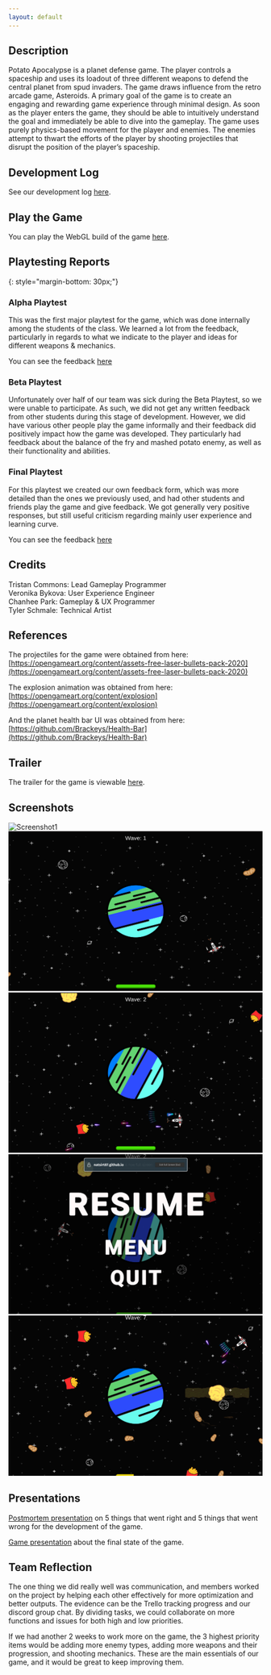 ```yaml
---
layout: default
---
```


## Description

Potato Apocalypse is a planet defense game.  The player controls a spaceship and uses its loadout of three different weapons to defend the central planet from spud invaders.  The game draws influence from the retro arcade game, Asteroids. A primary goal of the game is to create an engaging and rewarding game experience through minimal design. As soon as the player enters the game, they should be able to intuitively understand the goal and immediately be able to dive into the gameplay. The game uses purely physics-based movement for the player and enemies.  The enemies attempt to thwart the efforts of the player by shooting projectiles that disrupt the position of the player’s spaceship.

## Development Log

See our development log [here](https://docs.google.com/document/d/1GEB7BiOh5lS0t1kEvrnT2R8fK6_4fInmvcdHYVlo9mA/edit#).

## Play the Game

You can play the WebGL build of the game [here](./WebGLBuild/).

## Playtesting Reports
{: style="margin-bottom: 30px;"}
 
### Alpha Playtest

This was the first major playtest for the game, which was done internally among the students of the class.
We learned a lot from the feedback, particularly in regards to what we indicate to the player and ideas for
different weapons & mechanics.

You can see the feedback [here](https://docs.google.com/spreadsheets/d/1YVBqzZxRjvYiNQWiMAaje7TyktS5JAWrjsr7MSEKiqU/edit?usp=sharing)

### Beta Playtest

Unfortunately over half of our team was sick during the Beta Playtest, so we were unable to participate.
As such, we did not get any written feedback from other students during this stage of development. However,
we did have various other people play the game informally and their feedback did positively impact how the
game was developed. They particularly had feedback about the balance of the fry and mashed potato enemy, as well
as their functionality and abilities.

### Final Playtest

For this playtest we created our own feedback form, which was more detailed than the ones we previously used, and
had other students and friends play the game and give feedback. We got generally very positive responses, but still
useful criticism regarding mainly user experience and learning curve.

You can see the feedback [here](https://docs.google.com/spreadsheets/d/1kWh5rJiiwMC_oAEnVyfWDxV6LI8DdMAW-fSZhrrOEaQ/edit?usp=sharing)

## Credits

Tristan Commons: Lead Gameplay Programmer\
Veronika Bykova: User Experience Engineer\
Chanhee Park: Gameplay & UX Programmer\
Tyler Schmale: Technical Artist

## References

The projectiles for the game were obtained from here: [https://opengameart.org/content/assets-free-laser-bullets-pack-2020](https://opengameart.org/content/assets-free-laser-bullets-pack-2020)

The explosion animation was obtained from here: [https://opengameart.org/content/explosion](https://opengameart.org/content/explosion)

And the planet health bar UI was obtained from here: [https://github.com/Brackeys/Health-Bar](https://github.com/Brackeys/Health-Bar)

## Trailer

The trailer for the game is viewable [here](https://www.youtube.com/watch?v=CPCiABQx5fg).

## Screenshots

![Screenshot1](./screenshots/GameScreenshot1.png)
![Screenshot2](./screenshots/GameScreenshot2.png)
![Screenshot3](./screenshots/GameScreenshot3.png)
![Screenshot4](./screenshots/GameScreenshot4.png)
![Screenshot5](./screenshots/GameScreenshot5.png)

## Presentations

[Postmortem presentation](https://docs.google.com/presentation/d/1VbSDAsKMKrT0-l_bResdxrQv563ND4krjcJn4XjW-qA/edit?usp=sharing) on 5 things that went right and 5 things that went wrong for the development of the game.

[Game presentation](https://docs.google.com/presentation/d/1an_37GQ4h7_I__yxOMl5pDb2Dc5OoHGbIaDaAp5_QbU/edit?usp=sharing) about the final state of the game.

## Team Reflection

The one thing we did really well was communication, and members worked on the project by helping each other effectively for more optimization and better outputs. The evidence can be the Trello tracking progress and our discord group chat. By dividing tasks, we could collaborate on more functions and issues for both high and low priorities.

If we had another 2 weeks to work more on the game, the 3 highest priority items would be adding more enemy types, adding more weapons and their progression, and shooting mechanics. These are the main essentials of our game, and it would be great to keep improving them.
